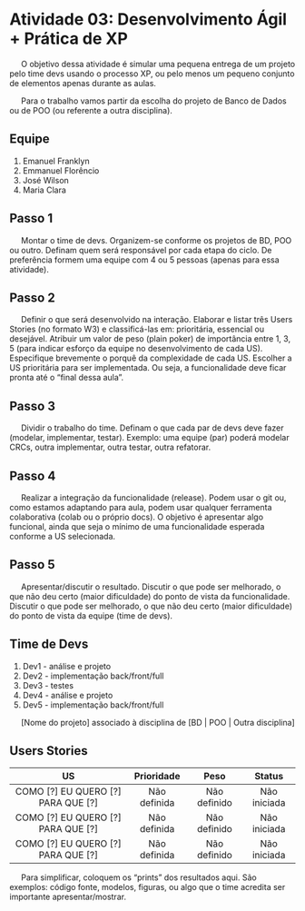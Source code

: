 # Atividade 03: Desenvolvimento Ágil + Prática de XP

$\quad$ O objetivo dessa atividade é simular uma pequena entrega de um projeto pelo time devs usando o processo XP, ou pelo menos um pequeno conjunto de elementos apenas durante as aulas.

$\quad$ Para o trabalho vamos partir da escolha do projeto de Banco de Dados ou de POO (ou referente a outra disciplina).

## Equipe

1. Emanuel Franklyn
2. Emmanuel Florêncio
3. José Wilson
4. Maria Clara

## Passo 1

$\quad$ Montar o time de devs. Organizem-se conforme os projetos de BD, POO ou outro. Definam quem será responsável por cada etapa do ciclo. De preferência formem uma equipe com 4 ou 5 pessoas (apenas para essa atividade).

## Passo 2

$\quad$ Definir o que será desenvolvido na interação. Elaborar e listar três Users Stories (no formato W3) e classificá-las em: prioritária, essencial ou desejável. Atribuir um valor de peso (plain poker) de importância entre 1, 3, 5 (para indicar esforço da equipe no desenvolvimento de cada US). Especifique brevemente o porquê da complexidade de cada US. Escolher a US prioritária para ser implementada. Ou seja, a funcionalidade deve ficar pronta até o “final dessa aula”.

## Passo 3

$\quad$ Dividir o trabalho do time. Definam o que cada par de devs deve fazer (modelar, implementar, testar). Exemplo: uma equipe (par) poderá modelar CRCs, outra implementar, outra testar, outra refatorar.

## Passo 4

$\quad$ Realizar a integração da funcionalidade (release). Podem usar o git ou, como estamos adaptando para aula, podem usar qualquer ferramenta colaborativa (colab ou o próprio docs). O objetivo é apresentar algo funcional, ainda que seja o mínimo de uma funcionalidade esperada conforme a US selecionada.

## Passo 5

$\quad$ Apresentar/discutir o resultado. Discutir o que pode ser melhorado, o que não deu certo (maior dificuldade) do ponto de vista da funcionalidade. Discutir o que pode ser melhorado, o que não deu certo (maior dificuldade) do ponto de vista da equipe (time de devs).

## Time de Devs

1. Dev1 - análise e projeto
2. Dev2 - implementação back/front/full
3. Dev3 - testes
4. Dev4 - análise e projeto
5. Dev5 - implementação back/front/full

$\quad$ [Nome do projeto] associado à disciplina de [BD | POO | Outra disciplina]

## Users Stories

| US                                 | Prioridade   | Peso         | Status       |
| :--------------------------------: | :----------: | :----------: | :----------: |
| COMO [?] EU QUERO [?] PARA QUE [?] | Não definida | Não definido | Não iniciada |
| COMO [?] EU QUERO [?] PARA QUE [?] | Não definida | Não definido | Não iniciada |
| COMO [?] EU QUERO [?] PARA QUE [?] | Não definida | Não definido | Não iniciada |

$\quad$ Para simplificar, coloquem os “prints” dos resultados aqui. São exemplos: código fonte, modelos, figuras, ou algo que o time acredita ser importante apresentar/mostrar.
